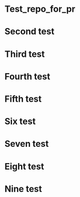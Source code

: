 # Test_repo_for_pr

# Second test

# Third test

# Fourth test

# Fifth test

# Six test  

# Seven test

# Eight test

# Nine test